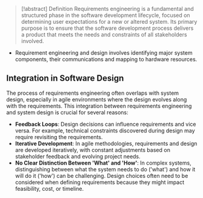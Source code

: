 > [!abstract] Definition
> Requirements engineering is a fundamental and structured phase in the software development lifecycle, focused on determining user expectations for a new or altered system. Its primary purpose is to ensure that the software development process delivers a product that meets the needs and constraints of all stakeholders involved. 

- Requirement engineering and design involves identifying major system components, their communications and mapping to hardware resources.
## Integration in Software Design
The process of requirements engineering often overlaps with system design, especially in agile environments where the design evolves along with the requirements. This integration between requirements engineering and system design is crucial for several reasons:
- **Feedback Loops**: Design decisions can influence requirements and vice versa. For example, technical constraints discovered during design may require revisiting the requirements.
- **Iterative Development**: In agile methodologies, requirements and design are developed iteratively, with constant adjustments based on stakeholder feedback and evolving project needs.
- **No Clear Distinction Between 'What' and 'How'**: In complex systems, distinguishing between what the system needs to do ('what') and how it will do it ('how') can be challenging. Design choices often need to be considered when defining requirements because they might impact feasibility, cost, or timeline.